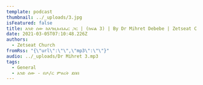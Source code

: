 ```yaml
---
template: podcast
thumbnail: ../_uploads/3.jpg
isFeatured: false
title: አንድ ሰው ከእግዚአብሔር ጋር | (ክፍል 3) | By Dr Mihret Debebe | Zetseat Church
date: 2021-03-05T07:10:48.226Z
authors:
  - Zetseat Church
fromRss: "{\"url\":\"\",\"mp3\":\"\"}"
audio: ../_uploads/Dr Mihret 3.mp3
tags:
  - General
  - አንድ ሰው - በዶ/ር ምሀረት ደበበ
---
```

